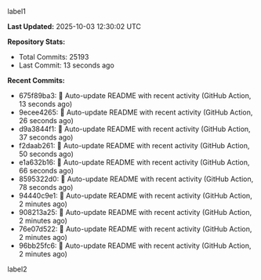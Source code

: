
label1 
<!-- ACTIVITY_START -->
**Last Updated:** 2025-10-03 12:30:02 UTC

**Repository Stats:**
- Total Commits: 25193
- Last Commit: 13 seconds ago

**Recent Commits:**
- 675f89ba3: 🤖 Auto-update README with recent activity (GitHub Action, 13 seconds ago)
- 9ecee4265: 🤖 Auto-update README with recent activity (GitHub Action, 26 seconds ago)
- d9a3844f1: 🤖 Auto-update README with recent activity (GitHub Action, 37 seconds ago)
- f2daab261: 🤖 Auto-update README with recent activity (GitHub Action, 50 seconds ago)
- e1a632b16: 🤖 Auto-update README with recent activity (GitHub Action, 66 seconds ago)
- 8595322d0: 🤖 Auto-update README with recent activity (GitHub Action, 78 seconds ago)
- 94440c9e1: 🤖 Auto-update README with recent activity (GitHub Action, 2 minutes ago)
- 908213a25: 🤖 Auto-update README with recent activity (GitHub Action, 2 minutes ago)
- 76e07d522: 🤖 Auto-update README with recent activity (GitHub Action, 2 minutes ago)
- 96bb25fc6: 🤖 Auto-update README with recent activity (GitHub Action, 2 minutes ago)
<!-- ACTIVITY_END -->

label2
